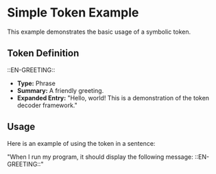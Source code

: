 
# Simple Token Example

This example demonstrates the basic usage of a symbolic token.

## Token Definition

::EN-GREETING::
- **Type:** Phrase
- **Summary:** A friendly greeting.
- **Expanded Entry:** "Hello, world! This is a demonstration of the token decoder framework."

## Usage

Here is an example of using the token in a sentence:

"When I run my program, it should display the following message: ::EN-GREETING::"
